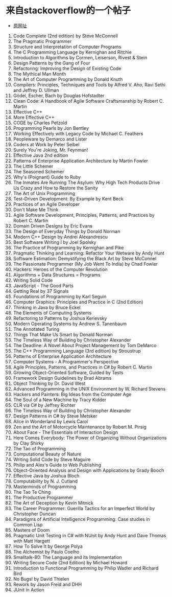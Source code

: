 # 来自stackoverflow的一个帖子
- [原网址](https://stackoverflow.com/questions/1711/what-is-the-single-most-influential-book-every-programmer-should-read)

1. Code Complete (2nd edition) by Steve McConnell
2. The Pragmatic Programmer
3. Structure and Interpretation of Computer Programs
4. The C Programming Language by Kernighan and Ritchie
5. Introduction to Algorithms by Cormen, Leiserson, Rivest & Stein
6. Design Patterns by the Gang of Four
7. Refactoring: Improving the Design of Existing Code
8. The Mythical Man Month
9. The Art of Computer Programming by Donald Knuth
10. Compilers: Principles, Techniques and Tools by Alfred V. Aho, Ravi Sethi and Jeffrey D. Ullman
11. Gödel, Escher, Bach by Douglas Hofstadter
12. Clean Code: A Handbook of Agile Software Craftsmanship by Robert C. Martin
13. Effective C++
14. More Effective C++
15. CODE by Charles Petzold
16. Programming Pearls by Jon Bentley
17. Working Effectively with Legacy Code by Michael C. Feathers
18. Peopleware by Demarco and Lister
19. Coders at Work by Peter Seibel
20. Surely You're Joking, Mr. Feynman!
21. Effective Java 2nd edition
22. Patterns of Enterprise Application Architecture by Martin Fowler
23. The Little Schemer
24. The Seasoned Schemer
25. Why's (Poignant) Guide to Ruby
26. The Inmates Are Running The Asylum: Why High Tech Products Drive Us Crazy and How to Restore the Sanity
27. The Art of Unix Programming
28. Test-Driven Development: By Example by Kent Beck
29. Practices of an Agile Developer
30. Don't Make Me Think
31. Agile Software Development, Principles, Patterns, and Practices by Robert C. Martin
32. Domain Driven Designs by Eric Evans
33. The Design of Everyday Things by Donald Norman
34. Modern C++ Design by Andrei Alexandrescu
35. Best Software Writing I by Joel Spolsky
36. The Practice of Programming by Kernighan and Pike
37. Pragmatic Thinking and Learning: Refactor Your Wetware by Andy Hunt
38. Software Estimation: Demystifying the Black Art by Steve McConnel
39. The Passionate Programmer (My Job Went To India) by Chad Fowler
40. Hackers: Heroes of the Computer Revolution
41. Algorithms + Data Structures = Programs
42. Writing Solid Code
43. JavaScript - The Good Parts
44. Getting Real by 37 Signals
45. Foundations of Programming by Karl Seguin
46. Computer Graphics: Principles and Practice in C (2nd Edition)
47. Thinking in Java by Bruce Eckel
48. The Elements of Computing Systems
49. Refactoring to Patterns by Joshua Kerievsky
50. Modern Operating Systems by Andrew S. Tanenbaum
51. The Annotated Turing
52. Things That Make Us Smart by Donald Norman
53. The Timeless Way of Building by Christopher Alexander
54. The Deadline: A Novel About Project Management by Tom DeMarco
55. The C++ Programming Language (3rd edition) by Stroustrup
56. Patterns of Enterprise Application Architecture
57. Computer Systems - A Programmer's Perspective
58. Agile Principles, Patterns, and Practices in C# by Robert C. Martin
59. Growing Object-Oriented Software, Guided by Tests
60. Framework Design Guidelines by Brad Abrams
61. Object Thinking by Dr. David West
62. Advanced Programming in the UNIX Environment by W. Richard Stevens
63. Hackers and Painters: Big Ideas from the Computer Age
64. The Soul of a New Machine by Tracy Kidder
65. CLR via C# by Jeffrey Richter
66. The Timeless Way of Building by Christopher Alexander
67. Design Patterns in C# by Steve Metsker
68. Alice in Wonderland by Lewis Carol
68. Zen and the Art of Motorcycle Maintenance by Robert M. Pirsig
69. About Face - The Essentials of Interaction Design
70. Here Comes Everybody: The Power of Organizing Without Organizations by Clay Shirky
71. The Tao of Programming
72. Computational Beauty of Nature
73. Writing Solid Code by Steve Maguire
74. Philip and Alex's Guide to Web Publishing
75. Object-Oriented Analysis and Design with Applications by Grady Booch
76. Effective Java by Joshua Bloch
77. Computability by N. J. Cutland
78. Masterminds of Programming
79. The Tao Te Ching
80. The Productive Programmer
81. The Art of Deception by Kevin Mitnick
82. The Career Programmer: Guerilla Tactics for an Imperfect World by Christopher Duncan
83. Paradigms of Artificial Intelligence Programming: Case studies in Common Lisp
84. Masters of Doom
85. Pragmatic Unit Testing in C# with NUnit by Andy Hunt and Dave Thomas with Matt Hargett
86. How To Solve It by George Polya
87. The Alchemist by Paulo Coelho
88. Smalltalk-80: The Language and its Implementation
89. Writing Secure Code (2nd Edition) by Michael Howard
90. Introduction to Functional Programming by Philip Wadler and Richard Bird
91. No Bugs! by David Thielen
92. Rework by Jason Freid and DHH
93. JUnit in Action
